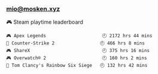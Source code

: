 ### mio@mosken.xyz
<!--
**NanamiMio/NanamiMio** is a ✨ _special_ ✨ repository because its `README.md` (this file) appears on your GitHub profile.

Here are some ideas to get you started:

- 🔭 I’m currently working on ...
- 🌱 I’m currently learning ...
- 👯 I’m looking to collaborate on ...
- 🤔 I’m looking for help with ...
- 💬 Ask me about ...
- 📫 How to reach me: ...
- 😄 Pronouns: ...
- ⚡ Fun fact: ...
-->

<!-- steam-box start -->
🎮 Steam playtime leaderboard
```text
🎮 Apex Legends                     🕘 2172 hrs 44 mins
🔫 Counter-Strike 2                 🕘 466 hrs 8 mins
🎮 ShareX                           🕘 375 hrs 16 mins
🎮 Overwatch® 2                     🕘 160 hrs 2 mins
🔫 Tom Clancy's Rainbow Six Siege   🕘 132 hrs 42 mins
```
<!-- Powered by https://github.com/YouEclipse/steam-box . -->
<!-- steam-box end -->
